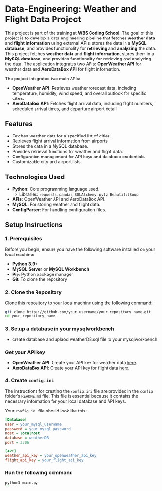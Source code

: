 # **Data-Engineering: Weather and Flight Data Project**

This project is part of the training at **WBS Coding School**. The goal of this project is to develop a data engineering pipeline that fetches **weather data** and **flight information** using external APIs, stores the data in a **MySQL database**, and provides functionality for **retrieving** and **analyzing** the data.
This project fetches **weather data** and **flight information**, stores them in a **MySQL database**, and provides functionality for retrieving and analyzing the data. The application integrates two APIs: **OpenWeather API** for weather data and **AeroDataBox API** for flight information.

The project integrates two main APIs:
- **OpenWeather API**: Retrieves weather forecast data, including temperature, humidity, wind speed, and overall outlook for specific cities.
- **AeroDataBox API**: Fetches flight arrival data, including flight numbers, scheduled arrival times, and departure airport detail

## **Features**

- Fetches weather data for a specified list of cities.
- Retrieves flight arrival information from airports.
- Stores the data in a MySQL database.
- Provides retrieval functions for weather and flight data.
- Configuration management for API keys and database credentials.
- Customizable city and airport lists.

## **Technologies Used**

- **Python**: Core programming language used.
  - Libraries: `requests`, `pandas`, `SQLAlchemy`, `pytz`, `BeautifulSoup`
- **APIs**: OpenWeather API and AeroDataBox API.
- **MySQL**: For storing weather and flight data.
- **ConfigParser**: For handling configuration files.

## **Setup Instructions**

### **1. Prerequisites**

Before you begin, ensure you have the following software installed on your local machine:

- **Python 3.9+**
- **MySQL Server** or **MySQL Workbench**
- **Pip**: Python package manager
- **Git**: To clone the repository

### **2. Clone the Repository**

Clone this repository to your local machine using the following command:

```bash
git clone https://github.com/your_username/your_repository_name.git
cd your_repository_name

```
### **3. Setup a database in your mysqlworkbench**

- create database and uplaod  weatherDB.sql file to your mysqlworkbench
### **Get your API key**
- **OpenWeather API**: Create your API key for weather data [here](https://openweathermap.org/api).
- **AeroDataBox API**: Create your API key for flight data [here](https://aerodatabox.p.rapidapi.com).

### **4. Create `config.ini`**

The instructions for creating the `config.ini` file are provided in the `config` folder's `README.md` file. This file is essential because it contains the necessary information for your local database and API keys.

Your `config.ini` file should look like this:

```ini
[Database]
user = your_mysql_username
password = your_mysql_password
host = localhost
database = weatherDB
port = 3306

[API]
weather_api_key = your_openweather_api_key
flight_api_key = your_flight_api_key
```
### **Run the following command**
```bash
python3 main.py
``
